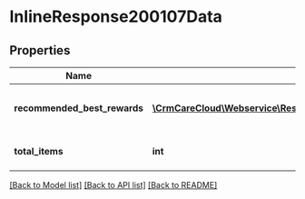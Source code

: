 # InlineResponse200107Data

## Properties
Name | Type | Description | Notes
------------ | ------------- | ------------- | -------------
**recommended_best_rewards** | [**\CrmCareCloud\Webservice\RestApi\Client\Model\RecommendedReward[]**](RecommendedReward.md) | List of the best rewards for POS | [optional] 
**total_items** | **int** | Count of all found rewards | [optional] 

[[Back to Model list]](../../README.md#documentation-for-models) [[Back to API list]](../../README.md#documentation-for-api-endpoints) [[Back to README]](../../README.md)

